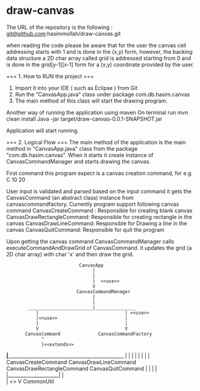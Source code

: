 # draw-canvas
The URL of the repository is the following : git@github.com:hasimmollah/draw-canvas.git

when reading the code please be aware that for the user the canvas cell addressing 
starts with 1 and is done in the (x,y) form, however, the backing data structure 
a 2D char array called grid is addressed starting 
from 0 and is done in the grid[y-1][x-1] form for a (x,y) coordinate provided by the user.



=== 1. How to RUN the project === 
1. Import it into your IDE ( such as Eclipse ) from Git
2. Run the "CanvasApp.java" class under package com.db.hasim.canvas 
3. The main method of this class will start the drawing program. 

Another way of running the application using maven
On terminal run 
mvn clean install
Java -jar target/draw-canvas-0.0.1-SNAPSHOT.jar

Application will start running.

=== 2. Logical Flow === 
The main method of the application is the main method in "CanvasApp.java" class from 
the package "com.db.hasim.canvas". 
When it starts it create instance of CanvasCommandManager and starts drawing the canvas.

First command this program expect is a canvas creation command, for e.g. C 10 20

User input is validated and parsed based on the input command it gets the CanvasCommand (an abstract class) instance from canvascommandfactory. 
Currently program support following canvas command 
CanvasCreateCommand : Responsible for creating blank canvas
CanvasDrawRectangleCommand: Responsible for creating rectangle in the canvas
CanvasDrawLineCommand: Responsible for Drawing a line in the canvas
CanvasQuitCommand: Responsible for quit the program

Upon getting the canvas command CanvasCommandManager calls executeCommandAndDrawGrid of CanvasCommand.  it updates the grid (a 2D char array) with char 'x' and then draw the grid.

                               CanvasApp
                                    |
                                    |
                                    |  <<use>>
                                    V
                              CanvasCommandManager
                                    |
                                    |
            ________________________|_______________
               |                                | <<use>> 
               |<<use>>                         |
               |                                |
               V                                V
           CanvasCommand              CanvasCommandFactory
                 ^                             
                 |<<extends>>                 
   ______________|______________________________________________________________
   |                              |                      |                     |
   |                              |                      |                     |
CanvasCreateCommand   CanvasDrawLineCommand CanvasDrawRectangleCommand   CanvasQuitCommand
                                  |                     |
                                  |                     |
                                  |_____________________|
                                              |         
                                              | <<use>> 
                                              V
                                           CommonUtil





